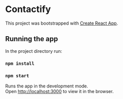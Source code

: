 # Contactify

This project was bootstrapped with [Create React App](https://github.com/facebook/create-react-app).

## Running the app

In the project directory run:

### `npm install`

### `npm start`

Runs the app in the development mode.\
Open [http://localhost:3000](http://localhost:3000) to view it in the browser.
